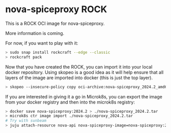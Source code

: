 # nova-spiceproxy ROCK

This is a ROCK OCI image for nova-spiceproxy.

More information is coming.

For now, if you want to play with it:

```bash
> sudo snap install rockcraft --edge --classic
> rockcraft pack
```

Now that you have created the ROCK, you can import it into
your local docker repository. Using skopeo is a good idea as
it will help ensure that all layers of the image are imported
into docker (this is just the top layer).

```bash
> skopeo --insecure-policy copy oci-archive:nova-spiceproxy_2024.2_amd64.rock docker-daemon:nova-spiceproxy:2024.2
```

If you are interested in giving it a go in Microk8s, you can
export the image from your docker registry and then into the
microk8s registry:

```bash
> docker save nova-spiceproxy:2024.2 > ./nova-spiceproxy_2024.2.tar
> microk8s ctr image import ./nova-spiceproxy_2024.2.tar
# Try with sunbeam
> juju attach-resource nova-api nova-spiceproxy-image=nova-spiceproxy:2024.2
```
